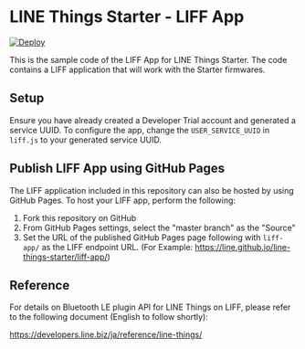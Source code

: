 # LINE Things Starter - LIFF App

[![Deploy](https://www.herokucdn.com/deploy/button.svg)](https://heroku.com/deploy?template=https://github.com/hazel-shen/Smart-Lock-LIFF)

This is the sample code of the LIFF App for LINE Things Starter.
The code contains a LIFF application that will work with the Starter firmwares.

## Setup

Ensure you have already created a Developer Trial account and generated a service UUID.
To configure the app, change the `USER_SERVICE_UUID` in `liff.js` to your generated service UUID.

## Publish LIFF App using GitHub Pages

The LIFF application included in this repository can also be hosted by using GitHub Pages. To host your LIFF app, perform the following:

1. Fork this repository on GitHub
2. From GitHub Pages settings, select the "master branch" as the "Source"
3. Set the URL of the published GitHub Pages page following with `liff-app/` as the LIFF endpoint URL.
(For Example: https://line.github.io/line-things-starter/liff-app/)

## Reference

For details on Bluetooth LE plugin API for LINE Things on LIFF, please refer to the following document (English to follow shortly):

https://developers.line.biz/ja/reference/line-things/
